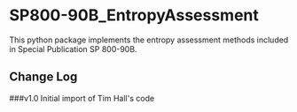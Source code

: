 # SP800-90B_EntropyAssessment

This python package implements the entropy assessment methods included in Special Publication SP 800-90B.

## Change Log
###v1.0
Initial import of Tim Hall's code
